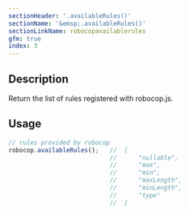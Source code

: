 ```yaml
---
sectionHeader: '.availableRules()'
sectionName: '&emsp;.availableRules()'
sectionLinkName: robocopavailablerules
gfm: true
index: 3
---
```

## Description
Return the list of rules registered with robocop.js.

## Usage
```javascript
// rules provided by robocop
robocop.availableRules();   //  [
							//      "nullable",
							//      "max",
							//      "min",
							//      "maxLength",
							//      "minLength",
							//      "type"
							//  ]
```

